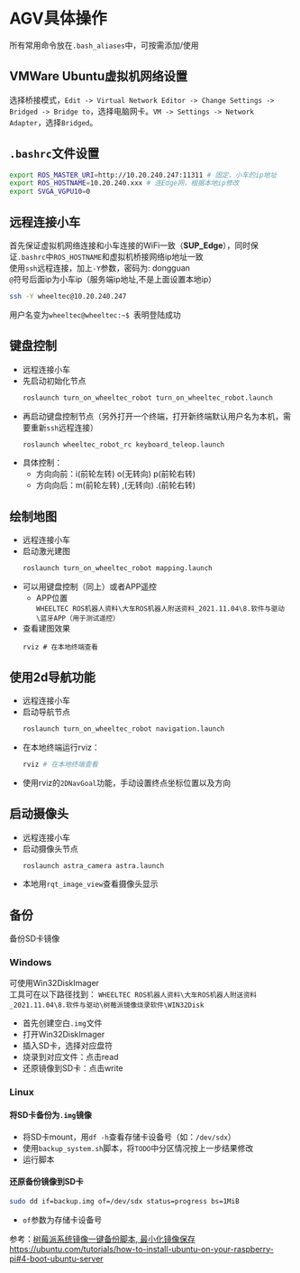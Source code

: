 # AGV具体操作

所有常用命令放在`.bash_aliases`中，可按需添加/使用


## VMWare Ubuntu虚拟机网络设置
选择桥接模式，`Edit -> Virtual Network Editor -> Change Settings -> Bridged -> Bridge to`，选择电脑网卡。`VM -> Settings -> Network Adapter`，选择`Bridged`。

## `.bashrc`文件设置
```bash
export ROS_MASTER_URI=http://10.20.240.247:11311 # 固定，小车的ip地址
export ROS_HOSTNAME=10.20.240.xxx # 连Edge网，根据本地ip修改
export SVGA_VGPU10=0
```


## 远程连接小车
首先保证虚拟机网络连接和小车连接的WiFi一致（**SUP_Edge**），同时保证`.bashrc`中`ROS_HOSTNAME`和虚拟机桥接网络ip地址一致  
使用`ssh`远程连接，加上`-Y`参数，密码为: dongguan  
`@`符号后面ip为小车ip（服务端ip地址,不是上面设置本地ip）
```bash
ssh -Y wheeltec@10.20.240.247
```
用户名变为`wheeltec@wheeltec:~$ `表明登陆成功

## 键盘控制
- 远程连接小车
- 先启动初始化节点
  ```bash
  roslaunch turn_on_wheeltec_robot turn_on_wheeltec_robot.launch
  ```
- 再启动键盘控制节点（另外打开一个终端，打开新终端默认用户名为本机，需要重新`ssh`远程连接）
  ```bash
  roslaunch wheeltec_robot_rc keyboard_teleop.launch
  ```
- 具体控制：
  - 方向向前：i(前轮左转) o(无转向) p(前轮右转) 
  - 方向向后：m(前轮左转) ,(无转向) .(前轮右转)


## 绘制地图
- 远程连接小车
- 启动激光建图
  ```bash
  roslaunch turn_on_wheeltec_robot mapping.launch 
  ```
- 可以用键盘控制（同上）或者APP遥控
  - APP位置  
  `WHEELTEC ROS机器人资料\大车ROS机器人附送资料_2021.11.04\8.软件与驱动\蓝牙APP（用于测试遥控）`
- 查看建图效果
  ```
  rviz # 在本地终端查看
  ```


## 使用2d导航功能
- 远程连接小车
- 启动导航节点
  ```bash
  roslaunch turn_on_wheeltec_robot navigation.launch
  ```
- 在本地终端运行rviz：
  ```bash
  rviz # 在本地终端查看
  ```
- 使用rviz的`2DNavGoal`功能，手动设置终点坐标位置以及方向


## 启动摄像头
- 远程连接小车
- 启动摄像头节点
  ```bash
  roslaunch astra_camera astra.launch
  ```
- 本地用`rqt_image_view`查看摄像头显示


## 备份
备份SD卡镜像  
### Windows
可使用Win32DiskImager  
工具可在以下路径找到：
`WHEELTEC ROS机器人资料\大车ROS机器人附送资料_2021.11.04\8.软件与驱动\树莓派镜像烧录软件\WIN32Disk`
- 首先创建空白`.img`文件
- 打开Win32DiskImager
- 插入SD卡，选择对应盘符
- 烧录到对应文件：点击read
- 还原镜像到SD卡：点击write

### Linux
#### 将SD卡备份为`.img`镜像
- 将SD卡mount，用`df -h`查看存储卡设备号（如：`/dev/sdx`）
- 使用`backup_system.sh`脚本，将`TODO`中分区情况按上一步结果修改
- 运行脚本

#### 还原备份镜像到SD卡
```bash
sudo dd if=backup.img of=/dev/sdx status=progress bs=1MiB
```
- `of`参数为存储卡设备号  

参考：[树莓派系统镜像一键备份脚本, 最小化镜像保存](https://neucrack.com/p/107)
https://ubuntu.com/tutorials/how-to-install-ubuntu-on-your-raspberry-pi#4-boot-ubuntu-server
